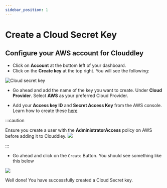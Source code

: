 ```yaml
---
sidebar_position: 1
---
```



# Create a Cloud Secret Key

## Configure your AWS account for Clouddley

- Click on **Account** at the bottom left of your dashboard.
- Click on the **Create key** at the top right. You will see the following:

![Cloud secret key](https://i.imgur.com/SXEBZdX.png)
- Go ahead and add the name of the key you want to create. Under **Cloud Provider**. Select **AWS** as your preferred Cloud Provider.

- Add your **Access key ID** and **Secret Access Key** from the AWS console. Learn how to create these [here](https://docs.aws.amazon.com/IAM/latest/UserGuide/getting-started_create-admin-group.html)

:::caution

Ensure you create a user with the **AdministratorAccess** policy on AWS before adding it to Clouddley.
![](https://i.imgur.com/FnWqSKl.png)

:::

- Go ahead and click on the `Create` Button. You should see something like this below

![](https://i.imgur.com/R25JYg2.png)

Well done! You have successfully created a Cloud Secret key.

